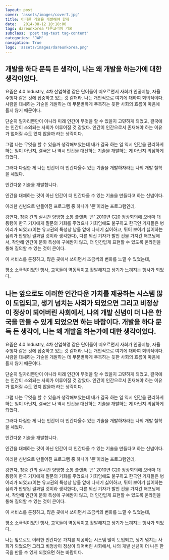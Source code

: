 ```yaml
---
layout: post
cover: 'assets/images/cover7.jpg'
title: 어떠한 기술을 개발해야 할까
date:   2014-08-12 10:18:00
tags: dareunkorea 다른코리아 기술
subclass: 'post tag-test tag-content'
categories: 'JAM'
navigation: True
logo: 'assets/images/dareunkorea.png'
---
```


개발을 하다 문득 든 생각이,
나는 왜 개발을 하는가에 대한 생각이었다.
-
요즘은 4.0 Industry, 4차 산업혁명 같은 단어들이 떠오르면서 사회가 인공지능, 자율주행차 같은 것에 집중하고 있는 것 같더라. 나는 개인적으로 여기에 대하여 회의적이다. 사람을 대체하는 기술을 개발하는 데 무분별하게 주목하는 듯한 사회의 흐름이 마음에 들지 않기 때문이다.

단순히 일자리뿐만이 아니라 미래 인간이 무엇을 할 수 있을지 고민하게 되었고, 결국에는 인간이 소외되는 사회가 이루어질 것 같았다. 인간이 인간으로서 존재해야 하는 이유가 없어질 수도 있지 않을까 라는 생각이다. 

그럼 나는 무엇을 할 수 있을까 생각해보았는데 내가 결국 하는 일 역시 인간을 편리하게 하는 일이 아닌지, 결국은 나 역시 인간을 대신하는 기술을 개발하는 게 아닌지 의심하게 되었다.

그러다 다짐한 게 나는 인간이 더 인간다울수 있는 기술을 개발하자라는 나의 개발 철학을 세웠다. 

인간다운 기술을 개발합니다.

인간을 대체하는 것이 아닌 인간이 더 인간다울 수 있는 기술을 만들다고 하는 신념이다.

이러한 신념으로 만들어진 프로그램 중 하나가 '콘'이라는 프로그램인데,

강연자, 청중 간의 실시간 양방향 소통 플랫폼 '콘'
2010년 G20 정상회의에 오바마 대통령이 한국 기자에게 질문의 기회를 주었으나 기회임에도 불구하고 한국인 기자들은 벙어리가 되었고(이는 유교권의 특성상 남들 앞에 나서기 싫어하고, 튀어 보이기 싫어하는 심리가 반영된 결과일 것이라 생각한다), 다른 외신 기자가 발언 건을 가져간 해프닝에서, 착안해 인간이 문화 특성에 구애받지 않고, 더 인간답게 표현할 수 있도록 온라인을 통해 질의할 수 있는 것이 콘이다.

이 서비스를 론칭하고, 많은 곳에서 쓰이면서 조금씩의 변화를 느낄 수 있었는데,

평소 소극적이었던 행사, 교육들이 역동적이고 활발해지고 생기가 느껴지는 행사가 되었다.

나는 앞으로도 이러한 인간다운 가치를 제공하는 시스템 많이 도입되고, 생기 넘치는 사회가 되었으면 그리고 비정상이 정상이 되어버린 사회에서, 나의 개발 신념이 더 나은 한국을 만들 수 있게 되었으면 하는 바람이다.
개발을 하다 문득 든 생각이,
나는 왜 개발을 하는가에 대한 생각이었다.
-
요즘은 4.0 Industry, 4차 산업혁명 같은 단어들이 떠오르면서 사회가 인공지능, 자율주행차 같은 것에 집중하고 있는 것 같더라. 나는 개인적으로 여기에 대하여 회의적이다. 사람을 대체하는 기술을 개발하는 데 무분별하게 주목하는 듯한 사회의 흐름이 마음에 들지 않기 때문이다.

단순히 일자리뿐만이 아니라 미래 인간이 무엇을 할 수 있을지 고민하게 되었고, 결국에는 인간이 소외되는 사회가 이루어질 것 같았다. 인간이 인간으로서 존재해야 하는 이유가 없어질 수도 있지 않을까 라는 생각이다. 

그럼 나는 무엇을 할 수 있을까 생각해보았는데 내가 결국 하는 일 역시 인간을 편리하게 하는 일이 아닌지, 결국은 나 역시 인간을 대신하는 기술을 개발하는 게 아닌지 의심하게 되었다.

그러다 다짐한 게 나는 인간이 더 인간다울수 있는 기술을 개발하자라는 나의 개발 철학을 세웠다. 

인간다운 기술을 개발합니다.

인간을 대체하는 것이 아닌 인간이 더 인간다울 수 있는 기술을 만들다고 하는 신념이다.

이러한 신념으로 만들어진 프로그램 중 하나가 '콘'이라는 프로그램인데,

강연자, 청중 간의 실시간 양방향 소통 플랫폼 '콘'
2010년 G20 정상회의에 오바마 대통령이 한국 기자에게 질문의 기회를 주었으나 기회임에도 불구하고 한국인 기자들은 벙어리가 되었고(이는 유교권의 특성상 남들 앞에 나서기 싫어하고, 튀어 보이기 싫어하는 심리가 반영된 결과일 것이라 생각한다), 다른 외신 기자가 발언 건을 가져간 해프닝에서, 착안해 인간이 문화 특성에 구애받지 않고, 더 인간답게 표현할 수 있도록 온라인을 통해 질의할 수 있는 것이 콘이다.

이 서비스를 론칭하고, 많은 곳에서 쓰이면서 조금씩의 변화를 느낄 수 있었는데,

평소 소극적이었던 행사, 교육들이 역동적이고 활발해지고 생기가 느껴지는 행사가 되었다.

나는 앞으로도 이러한 인간다운 가치를 제공하는 시스템 많이 도입되고, 생기 넘치는 사회가 되었으면 그리고 비정상이 정상이 되어버린 사회에서, 나의 개발 신념이 더 나은 한국을 만들 수 있게 되었으면 하는 바람이다.